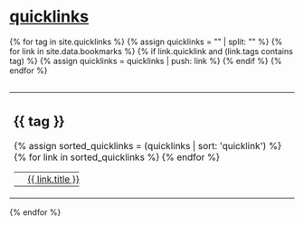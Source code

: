 # [quicklinks](#quicklinks)

{% for tag in site.quicklinks %}
  {% assign quicklinks = "" | split: "" %}
  {% for link in site.data.bookmarks %}
    {% if link.quicklink and (link.tags contains tag) %}
      {% assign quicklinks = quicklinks | push: link %}
    {% endif %}
  {% endfor %}
  <table style="display:block; float:left; border:0;"><tr><td style="border:0;">
  <h2>{{ tag }}</h2>
  <table style="border:0;">
  {% assign sorted_quicklinks = (quicklinks | sort: 'quicklink') %}
  {% for link in sorted_quicklinks %}
    <tr>
      <td style="border:0;padding:4px;">
        <img src="{{ link.weburl }}/favicon.ico" alt=" " style="all:unset;width:16px;height:16px;margin:0;vertical-align:middle;"/>
      </td>
      <td style="border:0;padding:0;">
        <a href="{{ link.weburl }}" style="vertical-align:middle;">{{ link.title }}</a>
      </td>
    </tr>   
  {% endfor %}
  </table>
  </td></tr></table>
{% endfor %}

<p style="clear: left;"></p>

